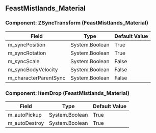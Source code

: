 ## FeastMistlands_Material

### Component: ZSyncTransform (FeastMistlands_Material)

|Field|Type|Default Value|
|-----|----|-------------|
|m_syncPosition|System.Boolean|True|
|m_syncRotation|System.Boolean|True|
|m_syncScale|System.Boolean|False|
|m_syncBodyVelocity|System.Boolean|False|
|m_characterParentSync|System.Boolean|False|

### Component: ItemDrop (FeastMistlands_Material)

|Field|Type|Default Value|
|-----|----|-------------|
|m_autoPickup|System.Boolean|True|
|m_autoDestroy|System.Boolean|True|

